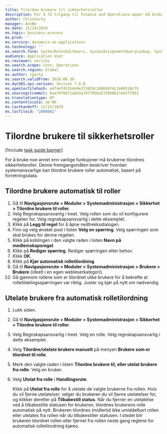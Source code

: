 ```yaml
---
title: Tilordne brukere til sikkerhetsroller
description: For å få tilgang til Finance and Operations-apper må brukere tilordnes sikkerhetsroller.
author: ChrisGarty
manager: AnnBe
ms.date: 11/14/2019
ms.topic: business-process
ms.prod: ''
ms.service: dynamics-ax-applications
ms.technology: ''
ms.search.form: SysSecRolesEditUsers, SysSecAssignmentQueryLookup, SysQueryForm, SysSecRoleExcludeUsers
audience: Application User
ms.reviewer: sericks
ms.search.scope: Core, Operations
ms.search.region: Global
ms.author: cgarty
ms.search.validFrom: 2016-06-30
ms.dyn365.ops.version: Version 7.0.0
ms.openlocfilehash: e4f4ef4535de9e371829c2d86d4fdc1400510c7b
ms.sourcegitcommit: 6aa74f66f1abd3a7977050a5339b0b17e62ff053
ms.translationtype: HT
ms.contentlocale: nb-NO
ms.lasthandoff: 11/15/2019
ms.locfileid: "2808002"
---
```

# <a name="assign-users-to-security-roles"></a>Tilordne brukere til sikkerhetsroller

[!include [task guide banner](../../includes/task-guide-banner.md)]

For å bruke noe annet enn vanlige funksjoner må brukerne tilordnes sikkerhetsroller. Denne fremgangsmåten beskriver hvordan systemansvarlige kan tilordne brukere roller automatisk, basert på forretningsdata. 

## <a name="automatically-assign-users-to-roles"></a>Tilordne brukere automatisk til roller
1. Gå til **Navigasjonsrute > Moduler > Systemadministrasjon > Sikkerhet > Tilordne brukere til roller**.
2. Velg Regnskapsansvarlig i treet. Velg rollen som du vil konfigurere regelen for. Velg regnskapsansvarlig i dette eksemplet. 
3. Klikk på **Legg til regel** for å åpne nedtrekksdialogen.
4. Finn og velg ønsket post i listen **Velg en spørring**. Velg spørringen som skal brukes for denne regelen.  
5. Klikk på koblingen i den valgte raden i listen **Navn på medlemskapsregel**.
6. Klikk på **Rediger spørring**. Rediger spørringen etter behov.  
7. Klikk **OK**.
8. Klikk på **Kjør automatisk rolletilordning**.
9. Gå til **Navigasjonsrute > Moduler > Systemadministrasjon > Brukere > Brukere** (ideelt i en egen webleserkategori).
10. Gå gjennom rollene som er tilordnet ulike brukere for å bekrefte at rolletildelingsspørringen var riktig. Juster og kjør på nytt om nødvendig.

## <a name="exclude-users-from-automatic-role-assignment"></a>Utelate brukere fra automatisk rolletilordning
1. Lukk siden.
2. Gå til **Navigasjonsrute > Moduler > Systemadministrasjon > Sikkerhet > Tilordne brukere til roller**.
3. Velg Regnskapsansvarlig i treet. Velg en rolle. Velg regnskapsansvarlig i dette eksemplet.  
4. Velg **Tilordne/utelate brukere manuelt** på menyen **Brukere som er tilordnet til rolle**.
5. Merk den valgte raden i listen **Tilordne brukere til, eller utelat brukere fra rolle**. Velg en bruker.  
6. Velg **Utelat fra rolle** i **Handlingsrute**.
    
    Klikk på **Utelat fra rolle** for å utelate de valgte brukerne fra rollen. Hvis du vil fjerne utelatelser, velger du brukeren du vil fjerne utelatelser for, og klikker deretter på **Tilbakestill status**. Når du fjerner en utelatelse ved å tilbakestille statusen for brukeren, tilordnes brukerens rolle automatisk på nytt. Brukeren tilordnes imidlertid ikke umiddelbart rollen eller utelates fra rollen når du tilbakestiller statusen. I stedet blir brukeren tilordnet rollen eller fjernet fra rollen neste gang reglene for automatisk rolletilordning kjøres.  
